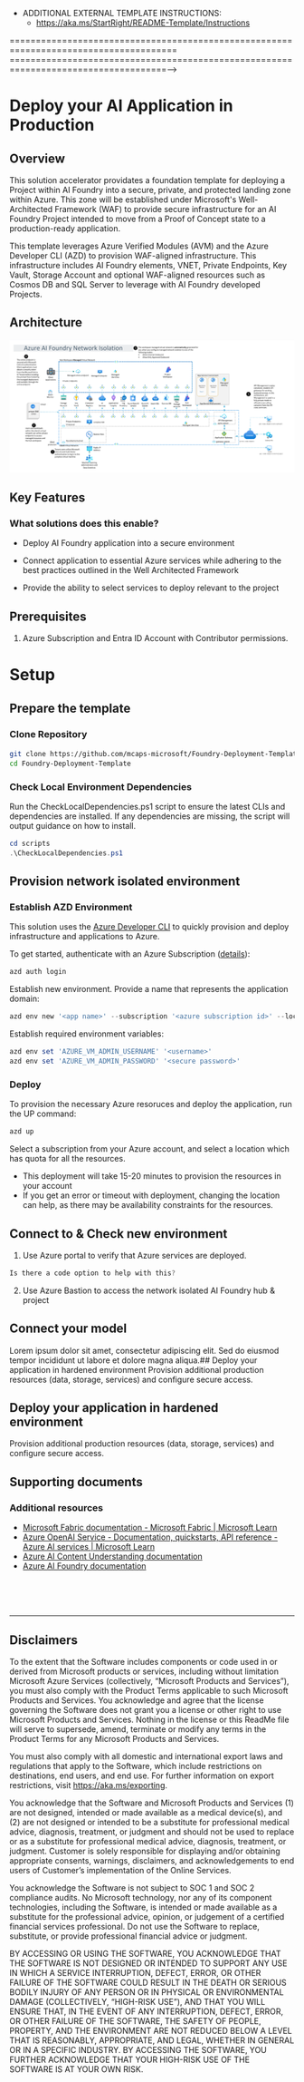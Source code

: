 



- ADDITIONAL EXTERNAL TEMPLATE INSTRUCTIONS:
  -  https://aka.ms/StartRight/README-Template/Instructions

======================================================================================
====================================================================================-->


<!---------------------[  Description  ]------------------<recommended> section below------------------>

# Deploy your AI Application in Production

## Overview

This solution accelerator providates a foundation template for deploying a Project within AI Foundry into a secure, private, and protected landing zone within Azure. This zone will be established under Microsoft's Well-Architected Framework (WAF) to provide secure infrastructure for an AI Foundry Project intended to move from a Proof of Concept state to a production-ready application.

This template leverages Azure Verified Modules (AVM) and the Azure Developer CLI (AZD) to provision WAF-aligned infrastructure. This infrastructure includes AI Foundry elements, VNET, Private Endpoints, Key Vault, Storage Account and optional WAF-aligned resources such as Cosmos DB and SQL Server to leverage with AI Foundry developed Projects.

## Architecture

![Network Isolation Infrastructure](./img/Architecture/Architecture.png)

## Key Features
### What solutions does this enable? 
- Deploy AI Foundry application into a secure environment 

- Connect application to essential Azure services while adhering to the best practices outlined in the Well Architected Framework

- Provide the ability to select services to deploy relevant to the project  
  
## Prerequisites

1. Azure Subscription and Entra ID Account with Contributor permissions.

# Setup

## Prepare the template
### Clone Repository

```bash
git clone https://github.com/mcaps-microsoft/Foundry-Deployment-Template.git
cd Foundry-Deployment-Template
```

### Check Local Environment Dependencies

Run the CheckLocalDependencies.ps1 script to ensure the latest CLIs and dependencies are installed. If any dependencies are missing, the script will output guidance on how to install.

```powershell
cd scripts
.\CheckLocalDependencies.ps1
```
## Provision network isolated environment
### Establish AZD Environment

This solution uses the [Azure Developer CLI](https://learn.microsoft.com/en-us/azure/developer/azure-developer-cli/overview) to quickly provision and deploy infrastructure and applications to Azure.

To get started, authenticate with an Azure Subscription ([details](https://learn.microsoft.com/en-us/azure/developer/azure-developer-cli/reference#azd-auth-login)):

```powershell
azd auth login
```

Establish new environment. Provide a name that represents the application domain:

```powershell
azd env new '<app name>' --subscription '<azure subscription id>' --location '<azure region>'
```

Establish required environment variables:

```powershell
azd env set 'AZURE_VM_ADMIN_USERNAME' '<username>'
azd env set 'AZURE_VM_ADMIN_PASSWORD' '<secure password>'
```

### Deploy

To provision the necessary Azure resoruces and deploy the application, run the UP command:

```powershell
azd up
```
Select a subscription from your Azure account, and select a location which has quota for all the resources.

- This deployment will take 15-20 minutes to provision the resources in your account
- If you get an error or timeout with deployment, changing the location can help, as there may be availability constraints for the resources.
  
## Connect to & Check new environment
1. Use Azure portal to verify that Azure services are deployed.
```powershell
Is there a code option to help with this?
```   
2. Use Azure Bastion to access the network isolated AI Foundry hub & project
<!-- Is there a link we can add? -->

## Connect your model 
<!-- Add latest guidance in customer friendly language -->
Lorem ipsum dolor sit amet, consectetur adipiscing elit. Sed do eiusmod tempor incididunt ut labore et dolore magna aliqua.## Deploy your application in hardened environment
Provision additional production resources (data, storage, services) and configure secure access. 

## Deploy your application in hardened environment
Provision additional production resources (data, storage, services) and configure secure access. 

<h2>
Supporting documents
</h2>

### Additional resources

- [Microsoft Fabric documentation - Microsoft Fabric | Microsoft Learn](https://learn.microsoft.com/en-us/fabric/)
- [Azure OpenAI Service - Documentation, quickstarts, API reference - Azure AI services | Microsoft Learn](https://learn.microsoft.com/en-us/azure/ai-services/openai/concepts/use-your-data)
- [Azure AI Content Understanding documentation](https://learn.microsoft.com/en-us/azure/ai-services/content-understanding/)
- [Azure AI Foundry documentation](https://learn.microsoft.com/en-us/azure/ai-studio/)

<!-- </br>
Responsible AI Transparency FAQ 
</h2> 

Please refer to [Transparency FAQ](./TRANSPARENCY_FAQ.md) for responsible AI transparency details of this solution accelerator. -->

<br/>
<br/>
<br/>

---

## Disclaimers

To the extent that the Software includes components or code used in or derived from Microsoft products or services, including without limitation Microsoft Azure Services (collectively, “Microsoft Products and Services”), you must also comply with the Product Terms applicable to such Microsoft Products and Services. You acknowledge and agree that the license governing the Software does not grant you a license or other right to use Microsoft Products and Services. Nothing in the license or this ReadMe file will serve to supersede, amend, terminate or modify any terms in the Product Terms for any Microsoft Products and Services. 

You must also comply with all domestic and international export laws and regulations that apply to the Software, which include restrictions on destinations, end users, and end use. For further information on export restrictions, visit https://aka.ms/exporting. 

You acknowledge that the Software and Microsoft Products and Services (1) are not designed, intended or made available as a medical device(s), and (2) are not designed or intended to be a substitute for professional medical advice, diagnosis, treatment, or judgment and should not be used to replace or as a substitute for professional medical advice, diagnosis, treatment, or judgment. Customer is solely responsible for displaying and/or obtaining appropriate consents, warnings, disclaimers, and acknowledgements to end users of Customer’s implementation of the Online Services. 

You acknowledge the Software is not subject to SOC 1 and SOC 2 compliance audits. No Microsoft technology, nor any of its component technologies, including the Software, is intended or made available as a substitute for the professional advice, opinion, or judgement of a certified financial services professional. Do not use the Software to replace, substitute, or provide professional financial advice or judgment.  

BY ACCESSING OR USING THE SOFTWARE, YOU ACKNOWLEDGE THAT THE SOFTWARE IS NOT DESIGNED OR INTENDED TO SUPPORT ANY USE IN WHICH A SERVICE INTERRUPTION, DEFECT, ERROR, OR OTHER FAILURE OF THE SOFTWARE COULD RESULT IN THE DEATH OR SERIOUS BODILY INJURY OF ANY PERSON OR IN PHYSICAL OR ENVIRONMENTAL DAMAGE (COLLECTIVELY, “HIGH-RISK USE”), AND THAT YOU WILL ENSURE THAT, IN THE EVENT OF ANY INTERRUPTION, DEFECT, ERROR, OR OTHER FAILURE OF THE SOFTWARE, THE SAFETY OF PEOPLE, PROPERTY, AND THE ENVIRONMENT ARE NOT REDUCED BELOW A LEVEL THAT IS REASONABLY, APPROPRIATE, AND LEGAL, WHETHER IN GENERAL OR IN A SPECIFIC INDUSTRY. BY ACCESSING THE SOFTWARE, YOU FURTHER ACKNOWLEDGE THAT YOUR HIGH-RISK USE OF THE SOFTWARE IS AT YOUR OWN RISK.  
